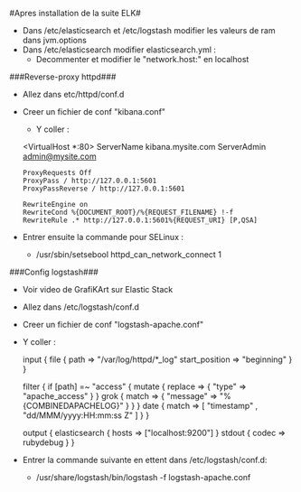 #Apres installation de la suite ELK#

* Dans /etc/elasticsearch et /etc/logstash modifier les valeurs de ram dans jvm.options
* Dans /etc/elasticsearch modifier elasticsearch.yml :
	* Decommenter et modifier le "network.host:" en localhost

###Reverse-proxy httpd###

* Allez dans etc/httpd/conf.d
* Creer un fichier de conf "kibana.conf"
	* Y coller :

	<VirtualHost *:80>
        ServerName kibana.mysite.com
        ServerAdmin admin@mysite.com

	  ProxyRequests Off
	  ProxyPass / http://127.0.0.1:5601
	  ProxyPassReverse / http://127.0.0.1:5601

	  RewriteEngine on
	  RewriteCond %{DOCUMENT_ROOT}/%{REQUEST_FILENAME} !-f
	  RewriteRule .* http://127.0.0.1:5601%{REQUEST_URI} [P,QSA]
	</VirtualHost>

* Entrer ensuite la commande pour SELinux : 
	* /usr/sbin/setsebool httpd_can_network_connect 1

###Config logstash###

* Voir video de GrafiKArt sur Elastic Stack
* Allez dans /etc/logstash/conf.d
* Creer un fichier de conf "logstash-apache.conf"
* Y coller :

	input {
	  file {
	    path => "/var/log/httpd/*_log"
	    start_position => "beginning"
	  }
	}

	filter {
	  if [path] =~ "access" {
	    mutate { replace => { "type" => "apache_access" } }
	    grok {
	      match => { "message" => "%{COMBINEDAPACHELOG}" }
	    }
	  }
	  date {
	    match => [ "timestamp" , "dd/MMM/yyyy:HH:mm:ss Z" ]
	  }
	}

	output {
	  elasticsearch {
	    hosts => ["localhost:9200"]
	  }
	  stdout { codec => rubydebug }
	}

* Entrer la commande suivante en ettent dans /etc/logstash/conf.d:
  * /usr/share/logstash/bin/logstash -f logstash-apache.conf